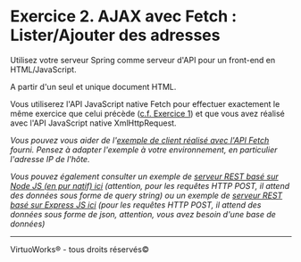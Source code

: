 # Exercice 2. AJAX avec Fetch : Lister/Ajouter des adresses

Utilisez votre serveur Spring comme serveur d'API pour un front-end en HTML/JavaScript.

A partir d'un seul et unique document HTML.

Vous utiliserez l'API JavaScript native Fetch pour effectuer exactement le même exercice que celui précède ([c.f. Exercice 1](./exercice-1.md)) et que vous avez réalisé avec l'API JavaScript native XmlHttpRequest.

*Vous pouvez vous aider de l'[exemple de client réalisé avec l'API Fetch](../exemples/clients/fetch.html) fourni. Pensez à adapter l'exemple à votre environnement, en particulier l'adresse IP de l'hôte.*

*Vous pouvez également consulter un exemple de [serveur REST basé sur Node JS (en pur natif) ici](../exemples/serveur-natif/vanilla-rest-server.js) (attention, pour les requêtes HTTP POST, il attend des données sous forme de query string) ou un exemple de [serveur REST basé sur Express JS ici](../exemples/serveur-express/express-rest-server.js) (pour les requêtes HTTP POST, il attend des données sous forme de json, attention, vous avez besoin d'une base de données)*


---

VirtuoWorks® - tous droits réservés©